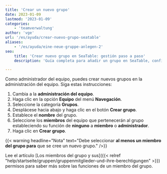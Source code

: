 ```yaml
---
title: 'Crear un nuevo grupo'
date: 2023-01-09
lastmod: '2023-01-09'
categories:
    - 'teamverwaltung'
author: 'vge'
url: '/es/ayuda/crear-nuevo-grupo-seatable'
aliases:
    - '/es/ayuda/eine-neue-gruppe-anlegen-2'
seo:
    title: 'Crear nuevo grupo en SeaTable: gestión paso a paso'
    description: 'Guía completa para añadir un grupo en SeaTable, configurar equipo y roles, y administrar la colaboración de manera eficiente.'

---
```


Como administrador del equipo, puedes crear nuevos grupos en la administración del equipo. Siga estas instrucciones:

1. Cambia a la **administración del equipo**.
2. Haga clic en la opción **Equipo** del menú **Navegación**.
3. Seleccione la categoría **Grupos**.
4. Desplácese hacia abajo y haga clic en el botón **Crear grupo**.
5. Establece el **nombre** del grupo.
6. Seleccione los **miembros** del equipo que pertenecerán al grupo estableciendo su función de **ninguno** a **miembro** o **administrador**.
7. Haga clic en **Crear grupo**.

{{< warning  headline="Nota"  text="Debe seleccionar **al menos un miembro del grupo para** que se cree un nuevo grupo." />}}

Lee el artículo [Los miembros del grupo y sus]({{< relref "help/startseite/gruppen/gruppenmitglieder-und-ihre-berechtigungen" >}}) permisos para saber más sobre las funciones de un miembro del grupo.
